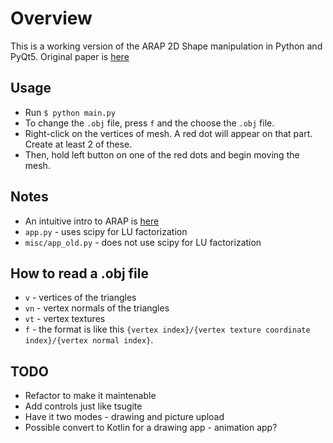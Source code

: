 # Overview

This is a working version of the ARAP 2D Shape manipulation in Python and PyQt5. Original paper is [here](https://www-ui.is.s.u-tokyo.ac.jp/~takeo/papers/rigid.pdf)


## Usage

* Run `$ python main.py` 
* To change the `.obj` file, press `f` and the choose the `.obj` file. 
* Right-click on the vertices of mesh. A red dot will appear on that part. Create at least 2 of these.
* Then, hold left button on one of the red dots and begin moving the mesh.


## Notes

* An intuitive intro to ARAP is [here](https://erkaman.github.io/posts/sorkine2007.html)
* `app.py` - uses scipy for LU factorization
* `misc/app_old.py` - does not use scipy for LU factorization

## How to read a .obj file

* `v` - vertices of the triangles 
* `vn` - vertex normals of the triangles
* `vt` - vertex textures
* `f` - the format is like this `{vertex index}/{vertex texture coordinate index}/{vertex normal index}`.


## TODO

* Refactor to make it maintenable
* Add controls just like tsugite
* Have it two modes - drawing and picture upload
* Possible convert to Kotlin for a drawing app - animation app?
